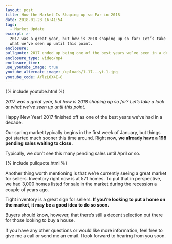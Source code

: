 ```yaml
---
layout: post
title: How the Market Is Shaping up so Far in 2018
date: 2018-01-23 16:41:54
tags:
  - Market Update
excerpt: >-
  2017 was a great year, but how is 2018 shaping up so far? Let’s take a look at
  what we’ve seen up until this point.
enclosure:
pullquote: 2017 ended up being one of the best years we’ve seen in a decade.
enclosure_type: video/mp4
enclosure_time:
use_youtube_image: true
youtube_alternate_image: /uploads/1-17---yt-1.jpg
youtube_code: AYlzL6X4E-8
---
```



{% include youtube.html %}

*2017 was a great year, but how is 2018 shaping up so far? Let’s take a look at what we’ve seen up until this point.*

Happy New Year! 2017 finished off as one of the best years we’ve had in a decade.

Our spring market typically begins in the first week of January, but things got started much sooner this time around. Right now, **we already have a 198 pending sales waiting to close.**

Typically, we don’t see this many pending sales until April or so.

{% include pullquote.html %}

Another thing worth mentioning is that we’re currently seeing a great market for sellers. Inventory right now is at 571 homes. To put that in perspective, we had 3,000 homes listed for sale in the market during the recession a couple of years ago.

Tight inventory is a great sign for sellers. **If you’re looking to put a home on the market, it may be a good idea to do so soon.**

Buyers should know, however, that there’s still a decent selection out there for those looking to buy a house.

If you have any other questions or would like more information, feel free to give me a call or send me an email. I look forward to hearing from you soon.<br>